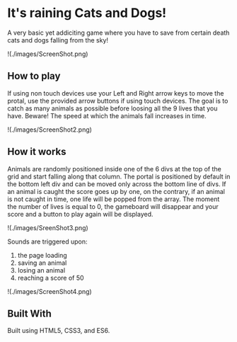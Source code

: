 # It's raining Cats and Dogs!

A very basic yet addiciting game where you have to save from certain death cats and dogs falling from the sky!

!(./images/ScreenShot.png)

## How to play 

If using non touch devices use your Left and Right arrow keys to move the protal, use the provided arrow buttons if using touch devices. The goal is to catch as many animals as possible before loosing all the 9 lives that you have. Beware! The speed at which the animals fall increases in time.

!(./images/ScreenShot2.png)

## How it works

Animals are randomly positioned inside one of the 6 divs at the top of the grid and start falling along that column. 
The portal is positioned by default in the bottom left div and can be moved only across the bottom line of divs. 
If an animal is caught the score goes up by one, on the contrary, if an animal is not caught in time, one life will be popped from the array.
The moment the number of lives is equal to 0, the gameboard will disappear and your score and a button to play again will be displayed.

!(./images/SreenShot3.png)

Sounds are triggered upon:

1. the page loading
2. saving an animal
3. losing an animal
4. reaching a score of 50 

!(./images/ScreenShot4.png)

## Built With

Built using HTML5, CSS3, and ES6.

## 
